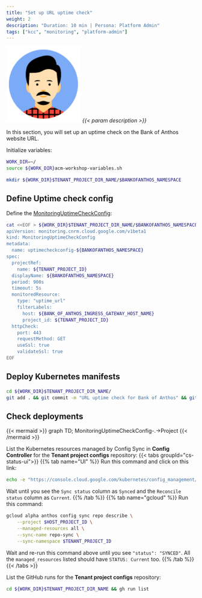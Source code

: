 ```yaml
---
title: "Set up URL uptime check"
weight: 2
description: "Duration: 10 min | Persona: Platform Admin"
tags: ["kcc", "monitoring", "platform-admin"]
---
```

![Platform Admin](/images/platform-admin.png)
_{{< param description >}}_

In this section, you will set up an uptime check on the Bank of Anthos website URL.

Initialize variables:
```Bash
WORK_DIR=~/
source ${WORK_DIR}acm-workshop-variables.sh
```

```Bash
mkdir ${WORK_DIR}$TENANT_PROJECT_DIR_NAME/$BANKOFANTHOS_NAMESPACE
```

## Define Uptime check config

Define the [MonitoringUptimeCheckConfig](https://cloud.google.com/config-connector/docs/reference/resource-docs/monitoring/monitoringuptimecheckconfig):
```Bash
cat <<EOF > ${WORK_DIR}$TENANT_PROJECT_DIR_NAME/$BANKOFANTHOS_NAMESPACE/uptime-check-config.yaml
apiVersion: monitoring.cnrm.cloud.google.com/v1beta1
kind: MonitoringUptimeCheckConfig
metadata:
  name: uptimecheckconfig-${BANKOFANTHOS_NAMESPACE}
spec:
  projectRef:
    name: ${TENANT_PROJECT_ID}
  displayName: ${BANKOFANTHOS_NAMESPACE}
  period: 900s
  timeout: 5s
  monitoredResource:
    type: "uptime_url"
    filterLabels:
      host: ${BANK_OF_ANTHOS_INGRESS_GATEWAY_HOST_NAME}
      project_id: ${TENANT_PROJECT_ID}
  httpCheck:
    port: 443
    requestMethod: GET
    useSsl: true
    validateSsl: true
EOF
```

## Deploy Kubernetes manifests

```Bash
cd ${WORK_DIR}$TENANT_PROJECT_DIR_NAME/
git add . && git commit -m "URL uptime check for Bank of Anthos" && git push origin main
```

## Check deployments

{{< mermaid >}}
graph TD;
  MonitoringUptimeCheckConfig-.->Project
{{< /mermaid >}}

List the Kubernetes resources managed by Config Sync in **Config Controller** for the **Tenant project configs** repository:
{{< tabs groupId="cs-status-ui">}}
{{% tab name="UI" %}}
Run this command and click on this link:
```Bash
echo -e "https://console.cloud.google.com/kubernetes/config_management/packages?project=${HOST_PROJECT_ID}"
```
Wait until you see the `Sync status` column as `Synced` and the `Reconcile status` column as `Current`.
{{% /tab %}}
{{% tab name="gcloud" %}}
Run this command:
```Bash
gcloud alpha anthos config sync repo describe \
    --project $HOST_PROJECT_ID \
    --managed-resources all \
    --sync-name repo-sync \
    --sync-namespace $TENANT_PROJECT_ID
```
Wait and re-run this command above until you see `"status": "SYNCED"`. All the `managed_resources` listed should have `STATUS: Current` too.
{{% /tab %}}
{{< /tabs >}}

List the GitHub runs for the **Tenant project configs** repository:
```Bash
cd ${WORK_DIR}$TENANT_PROJECT_DIR_NAME && gh run list
```